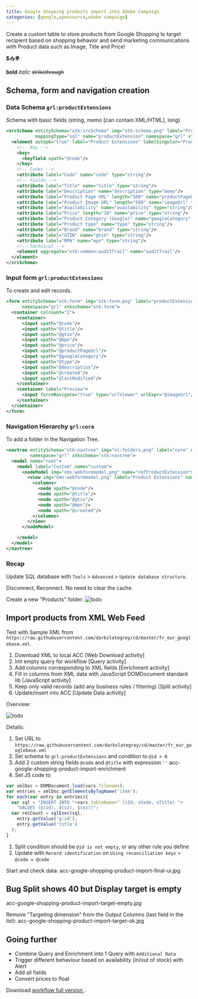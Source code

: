 ```yaml
---
title: Google Shopping products import into Adobe Campaign
categories: [google,opensource,adobe campaign]
---
```


Create a custom table to store products from Google Shopping to target recipient based on shopping behavior 
and send marketing communications with Product data such as Image, Title and Price!

<p class="text-center">💲📥🌍</p>

<!--more-->

**bold** *italic*  ~~strikethrough~~

## Schema, form and navigation creation

### Data Schema `grl:productExtensions`

Schema with basic fields (string, memo [can contain XML/HTML], long)

```xml
<srcSchema entitySchema="xtk:srcSchema" img="xtk:schema.png" label="Product Extensions"
           mappingType="sql" name="productExtension" namespace="grl" xtkschema="xtk:srcSchema">
  <element autopk="true" label="Product Extensions" labelSingular="Product Extension" name="productExtension">
    <!-- Key -->
    <key>
      <keyfield xpath="@code"/>
    </key>
    <!-- Codes -->
    <attribute label="Code" name="code" type="string"/>
    <!-- Fields -->
    <attribute label="Title" name="title" type="string"/>
    <attribute label="Description" name="description" type="memo"/>
    <attribute label="Product Page URL" length="500" name="productPageUrl" type="string"/>
    <attribute label="Product Image URL" length="500" name="imageUrl" type="string"/>
    <attribute label="Availability" name="availability" type="string"/>
    <attribute label="Price" length="10" name="price" type="string"/>
    <attribute label="Product Category (Google)" name="googleCategory" type="string"/>
    <attribute label="Product type" name="type" type="string"/>
    <attribute label="Brand" name="brand" type="string"/>
    <attribute label="GTIN" name="gtin" type="string"/>
    <attribute label="MPN" name="mpn" type="string"/>
    <!-- Technical -->
    <element aggregate="xtk:common:auditTrail" name="auditTrail"/>
  </element>
</srcSchema>
```

### Input form `grl:productExtensions`

To create and edit records.

```xml
<form entitySchema="xtk:form" img="xtk:form.png" label="productExtension" name="productExtension"
      namespace="grl" xtkschema="xtk:form">
  <container colcount="2">
    <container>
      <input xpath="@code"/>
      <input xpath="@title"/>
      <input xpath="@gtin"/>
      <input xpath="@mpn"/>
      <input xpath="@price"/>
      <input xpath="@productPageUrl"/>
      <input xpath="@googleCategory"/>
      <input xpath="@type"/>
      <input xpath="@description"/>
      <input xpath="@created"/>
      <input xpath="@lastModified"/>
    </container>
    <container label="Preview">
      <input forceNavigate="true" type="urlViewer" urlExpr="@imageUrl"/>
    </container>
  </container>
</form>
```

### Navigation Hierarchy `grl:core`

To add a folder in the Navigation Tree.

```xml
<navtree entitySchema="xtk:navtree" img="nl:folders.png" label="core" name="core"
         namespace="grl" xtkschema="xtk:navtree">
  <model name="root">
    <model label="Custom" name="custom">
      <nodeModel img="nms:webformmodel.png" name="refProductExtension">
        <view img="nms:webformmodel.png" label="Product Extensions" name="listdet" schema="grl:productExtension" type="listdet">
          <columns>
            <node xpath="@code"/>
            <node xpath="@title"/>
            <node xpath="@gtin"/>
            <node xpath="@mpn"/>
            <node xpath="@created"/>
          </columns>
        </view>
      </nodeModel>

    </model>
  </model>
</navtree>
```

### Recap

Update SQL database with `Tools` > `Advanced` > `Update database structure`.

Disconnect, Reconnect. No need to clear the cache.

Create a new "Products" folder:
![todo](acc-google-shopping-product-import-ui.jpg)

## Import products from XML Web Feed

Test with Sample XML from `https://raw.githubusercontent.com/darkslategrey/cd/master/fr_eur_googlebase.xml`.

1. Download XML to local ACC [Web Download activity]
1. Init empty query for workflow [Query activity] 
1. Add columns corresponding to XML fields [Enrichment activity]
1. Fill in columns from XML data with JavaScript DOMDocument standard lib [JavaScript activity]
1. Keep only valid records (add any business rules / filtering) [Split activity]
1. Update/insert into ACC [Update Data activity]

Overview:

![todo](acc-google-shopping-product-import-workflow.jpg)


Details:
1. Set URL to `https://raw.githubusercontent.com/darkslategrey/cd/master/fr_eur_googlebase.xml`
1. Set schema to `grl:productExtensions` and condition to `@id > 0`
1. Add 2 custom string fields `@code` and `@title` with expression `''`
acc-google-shopping-product-import-enrichment
1. Set JS code to
```js
var xmlDoc = DOMDocument.load(vars.filename);
var entries = xmlDoc.getElementsByTagName('item');
for each(var entry in entries){
  var sql = "INSERT INTO "+vars.tableName+" (iId, sCode, sTitle) "+
    "VALUES ($(id), $(sz), $(sz))";
  var recCount = sqlExec(sql, 
    entry.getValue('g:id'),
    entry.getValue('title')
  );
}
```
1. Split condition should be `@id is not empty`, or any other rule you define
1. Update with `Record identification` on `Using reconciliation keys` > `@code = @code`

Start and check data:
acc-google-shopping-product-import-final-ui.jpg

## Bug Split shows 40 but Display target is empty

acc-google-shopping-product-import-target-empty.jpg

Remove "Targeting dimension" from the Output Columns (last field in the list):
acc-google-shopping-product-import-target-ok.jpg

## Going further
- Combine Query and Enrichment into 1 Query with `Additional Data`
- Trigger different behaviour based on availability (in/out of stock) with Alert
- Add all fields
- Convert prices to float

Download [workflow full version ]().
